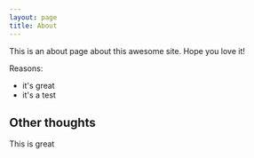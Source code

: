 ```yaml
---
layout: page
title: About
---
```


This is an about page about this awesome site.
Hope you love it!

Reasons:
- it's great
- it's a test

## Other thoughts

This is great
